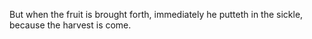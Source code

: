 But when the fruit is brought forth, immediately he putteth in the sickle, because the harvest is come.
